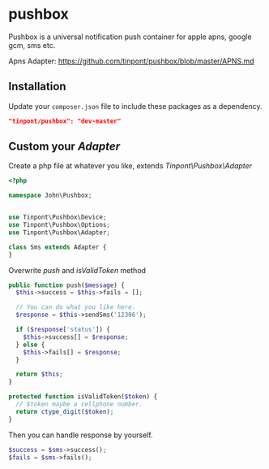 pushbox
=======

Pushbox is a universal notification push container for apple apns, google gcm, sms etc.


Apns Adapter: https://github.com/tinpont/pushbox/blob/master/APNS.md


Installation
---

Update your `composer.json` file to include these packages as a dependency.
```json
"tinpont/pushbox": "dev-master"
```


Custom your *Adapter*
---
Create a php file at whatever you like, extends *Tinpont\Pushbox\Adapter*

```php
<?php

namespace John\Pushbox;


use Tinpont\Pushbox\Device;
use Tinpont\Pushbox\Options;
use Tinpont\Pushbox\Adapter;

class Sms extends Adapter {
}
```

Overwrite *push* and *isValidToken* method
```php
public function push($message) {
  $this->success = $this->fails = [];

  // You can do what you like here.
  $response = $this->sendSms('12306');

  if ($response['status']) {
    $this->success[] = $response;
  } else {
    $this->fails[] = $response;
  }

  return $this;
}

protected function isValidToken($token) {
  // $token maybe a cellphone number.
  return ctype_digit($token);
}
```
Then you can handle response by yourself.
```php
$success = $sms->success();
$fails = $sms->fails();
```
